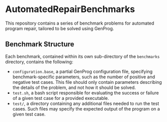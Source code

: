 # AutomatedRepairBenchmarks

This repository contains a series of benchmark problems for automated program
repair, tailored to be solved using GenProg.

## Benchmark Structure
Each benchmark, contained within its own sub-directory of the
`benchmarks` directory, contains the following:

* `configuration.base`, a partial GenProg configuration file, specifying
  benchmark-specific parameters, such as the number of positive and negative
  test cases. This file should only contain parameters describing the details
  of the problem, and not how it should be solved.
* `test.sh`, a bash script responsible for evaluating the success or failure of
  a given test case for a provided executable.
* `test/`, a directory containing any additional files needed to run the test
  cases. Such files may specify the expected output of the program on a given
  test case.

